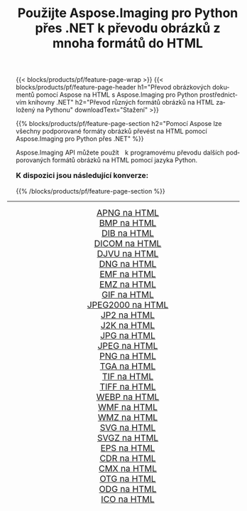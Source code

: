 ﻿---
title: Použijte Aspose.Imaging pro Python přes .NET k převodu obrázků z mnoha formátů do HTML 
weight: 3920
url: /cs/python-net/conversion/to/html/ 
lang: cs
langdirlevel: 2
locales: zh-hans,ja,it,ru,de,es,fr,nl,id,lt,pl,pt,vi,tr,ko,zh-hant,ar,hi,th,sv,cs,uk,he
description: Aspose.Imaging pro Python přes knihovnu .NET můžete použít k převodu z různých formátů do HTML
---

{{< blocks/products/pf/feature-page-wrap >}}
{{< blocks/products/pf/feature-page-header h1="Převod obrázkových dokumentů pomocí Aspose na HTML s Aspose.Imaging pro Python prostřednictvím knihovny .NET" h2="Převod různých formátů obrázků na HTML založený na Pythonu" downloadText="Stažení" >}}


{{% blocks/products/pf/feature-page-section  h2="Pomocí Aspose lze všechny podporované formáty obrázků převést na HTML pomocí Aspose.Imaging pro Python přes .NET" %}}
<p align=justify>Aspose.Imaging API můžete použít   k programovému převodu dalších podporovaných formátů obrázků na HTML pomocí jazyka Python.</p>
<h3 style="margin-top:16px;">
K dispozici jsou následující konverze:
</h3>
{{% /blocks/products/pf/feature-page-section %}}
<div class="container-fluid productfamilypage bg-gray">
    <div class="convertypes bg-gray agp-content section">
        <div class="container">
		<hr style="margin-left:-20px;"/>
		<div class="row other-converters" style="gap: 10px;font-size: 19px;text-align:center;">
		    <div class='col-md-3 other-converter remove-lp remove-rp'><a href="/imaging/cs/python-net/conversion/apng-to-html/" style="padding:15px;">APNG na HTML</a></div>
<div class='col-md-3 other-converter remove-lp remove-rp'><a href="/imaging/cs/python-net/conversion/bmp-to-html/" style="padding:15px;">BMP na HTML</a></div>
<div class='col-md-3 other-converter remove-lp remove-rp'><a href="/imaging/cs/python-net/conversion/dib-to-html/" style="padding:15px;">DIB na HTML</a></div>
<div class='col-md-3 other-converter remove-lp remove-rp'><a href="/imaging/cs/python-net/conversion/dicom-to-html/" style="padding:15px;">DICOM na HTML</a></div>
<div class='col-md-3 other-converter remove-lp remove-rp'><a href="/imaging/cs/python-net/conversion/djvu-to-html/" style="padding:15px;">DJVU na HTML</a></div>
<div class='col-md-3 other-converter remove-lp remove-rp'><a href="/imaging/cs/python-net/conversion/dng-to-html/" style="padding:15px;">DNG na HTML</a></div>
<div class='col-md-3 other-converter remove-lp remove-rp'><a href="/imaging/cs/python-net/conversion/emf-to-html/" style="padding:15px;">EMF na HTML</a></div>
<div class='col-md-3 other-converter remove-lp remove-rp'><a href="/imaging/cs/python-net/conversion/emz-to-html/" style="padding:15px;">EMZ na HTML</a></div>
<div class='col-md-3 other-converter remove-lp remove-rp'><a href="/imaging/cs/python-net/conversion/gif-to-html/" style="padding:15px;">GIF na HTML</a></div>
<div class='col-md-3 other-converter remove-lp remove-rp'><a href="/imaging/cs/python-net/conversion/jpeg2000-to-html/" style="padding:15px;">JPEG2000 na HTML</a></div>
<div class='col-md-3 other-converter remove-lp remove-rp'><a href="/imaging/cs/python-net/conversion/jp2-to-html/" style="padding:15px;">JP2 na HTML</a></div>
<div class='col-md-3 other-converter remove-lp remove-rp'><a href="/imaging/cs/python-net/conversion/j2k-to-html/" style="padding:15px;">J2K na HTML</a></div>
<div class='col-md-3 other-converter remove-lp remove-rp'><a href="/imaging/cs/python-net/conversion/jpg-to-html/" style="padding:15px;">JPG na HTML</a></div>
<div class='col-md-3 other-converter remove-lp remove-rp'><a href="/imaging/cs/python-net/conversion/jpeg-to-html/" style="padding:15px;">JPEG na HTML</a></div>
<div class='col-md-3 other-converter remove-lp remove-rp'><a href="/imaging/cs/python-net/conversion/png-to-html/" style="padding:15px;">PNG na HTML</a></div>
<div class='col-md-3 other-converter remove-lp remove-rp'><a href="/imaging/cs/python-net/conversion/tga-to-html/" style="padding:15px;">TGA na HTML</a></div>
<div class='col-md-3 other-converter remove-lp remove-rp'><a href="/imaging/cs/python-net/conversion/tif-to-html/" style="padding:15px;">TIF na HTML</a></div>
<div class='col-md-3 other-converter remove-lp remove-rp'><a href="/imaging/cs/python-net/conversion/tiff-to-html/" style="padding:15px;">TIFF na HTML</a></div>
<div class='col-md-3 other-converter remove-lp remove-rp'><a href="/imaging/cs/python-net/conversion/webp-to-html/" style="padding:15px;">WEBP na HTML</a></div>
<div class='col-md-3 other-converter remove-lp remove-rp'><a href="/imaging/cs/python-net/conversion/wmf-to-html/" style="padding:15px;">WMF na HTML</a></div>
<div class='col-md-3 other-converter remove-lp remove-rp'><a href="/imaging/cs/python-net/conversion/wmz-to-html/" style="padding:15px;">WMZ na HTML</a></div>
<div class='col-md-3 other-converter remove-lp remove-rp'><a href="/imaging/cs/python-net/conversion/svg-to-html/" style="padding:15px;">SVG na HTML</a></div>
<div class='col-md-3 other-converter remove-lp remove-rp'><a href="/imaging/cs/python-net/conversion/svgz-to-html/" style="padding:15px;">SVGZ na HTML</a></div>
<div class='col-md-3 other-converter remove-lp remove-rp'><a href="/imaging/cs/python-net/conversion/eps-to-html/" style="padding:15px;">EPS na HTML</a></div>
<div class='col-md-3 other-converter remove-lp remove-rp'><a href="/imaging/cs/python-net/conversion/cdr-to-html/" style="padding:15px;">CDR na HTML</a></div>
<div class='col-md-3 other-converter remove-lp remove-rp'><a href="/imaging/cs/python-net/conversion/cmx-to-html/" style="padding:15px;">CMX na HTML</a></div>
<div class='col-md-3 other-converter remove-lp remove-rp'><a href="/imaging/cs/python-net/conversion/otg-to-html/" style="padding:15px;">OTG na HTML</a></div>
<div class='col-md-3 other-converter remove-lp remove-rp'><a href="/imaging/cs/python-net/conversion/odg-to-html/" style="padding:15px;">ODG na HTML</a></div>
<div class='col-md-3 other-converter remove-lp remove-rp'><a href="/imaging/cs/python-net/conversion/ico-to-html/" style="padding:15px;">ICO na HTML</a></div>
                </div>
        </div>
    </div>
</div>
<br/>

